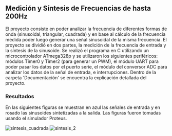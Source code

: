 ## Medición y Síntesis de Frecuencias de hasta 200Hz

El proyecto consiste en poder analizar la frecuencia de diferentes formas de onda (sinusoidal, triangular,
cuadrada) y en base al cálculo de la frecuencia medida poder luego generar una señal sinusoidal de la misma
frecuencia. El proyecto se dividió en dos partes, la medición de la frecuencia de entrada y la síntesis de la
sinusoide.
Se realizó el programa en C utilizando un microcontrolador ATmega328p y se utilizaron los siguientes periféricos: módulos Timer0 y Timer2 (para generar un PWM), el módulo
UART para poder pasar los datos por el puerto serie, el módulo del conversor ADC para analizar los datos
de la señal de entrada, e interrupciones.
Dentro de la carpeta 'Documentación' se encuentra la explicación detallada del proyecto.

### Resultados
En las siguientes figuras se muestran en azul las señales de entrada y en rosado las sinusoides sintetizadas a la salida. Las figuras fueron tomadas usando el simulador Proteus.

![sintesis_cuadrada](https://github.com/EzeMat21/Proyecto-Arquitectura/assets/126365409/bc610949-f697-459f-9d51-8f5f4d8b6866)
![sintesis_2](https://github.com/EzeMat21/Proyecto-Arquitectura/assets/126365409/383200ad-669b-44df-ad22-155ac123b53f)

